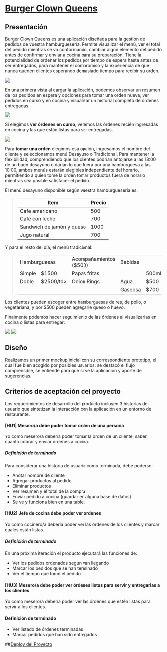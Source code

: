 # [Burger Clown Queens](https://burguerqueen-ff21a.firebaseapp.com/)

## Presentación

Burger Clown Queens es una aplicación diseñada para la gestión de pedidos de vuestra hamburguesería. Permite visualizar el menú, ver el total del pedido mientras se va conformando, cambiar algún elemento del pedido antes de confirmar y enviar a cocina para su preparación. Tiene la potencialidad de ordenar los pedidos por tiempo de espera hasta antes de ser entregados, para mantener el compromiso y la experiencia de que nunca queden clientes esperando demasiado tiempo para recibir su orden.

<img src="https://res.cloudinary.com/dz3gm9c3w/image/upload/v1570127782/initial-front_hlok5m.png">

En una primera vista al cargar la aplicación, podemos observar un resumen de los pedidos en espera y opciones para tomar una orden nueva, ver pedidos en curso y en cocina y visualizar un historial completo de órdenes entregadas.

<img src="https://res.cloudinary.com/dz3gm9c3w/image/upload/v1570127785/actual-orders_ehwyqi.png">

Si elegimos **ver órdenes en curso**, veremos las órdenes recién ingresadas en cocina y las que están listas para ser entregadas.

<img src="https://res.cloudinary.com/dz3gm9c3w/image/upload/v1570127781/delivered-orders_tus40e.png">

Para **tomar una orden** elegimos esa opción, ingresamos el nombre del cliente y seleccionamos menú Desayuno o Tradicional. Para mantener la flexibilidad, comprendiendo que los clientes podrían antojarse a las 18:00 de un buen desayuno o darían lo que fuera por una hamburguesa a las 10:00, ambos menús estarán elegibles independiente del horario, permitiendo a quien tome la orden tomar productos fuera de horario mientras sea posible satisfacer el pedido.

El menú desayuno disponible según vuestra hamburguesería es:

> | Item                      |Precio|
> |---------------------------|------|
> | Cafe americano            | 500  |
> | Cafe con leche            | 700  |
> | Sandwich de jamón y queso | 1000 |
> | Jugo natural              | 700  |
>

Y para el resto del día, el menú tradicional:
>
> <table width="100%">
>   <tbody>
>     <tr>
>       <td colspan="2" rowspan="1">Hamburguesas</td>
>       <td>Acompañamientos ($500)</td>
>       <td colspan="3" rowspan="1">Bebidas</td>
>     </tr>
>     <tr>
>       <td>Simple</td>
>       <td>$1500</td>
>       <td>Papas fritas</td>
>       <td></td>
>       <td>500ml</td>
>       <td>750ml</td>
>     </tr>
>     <tr>
>       <td>Doble</td>
>       <td>$2500/td>
>       <td>Onion Rings</td>
>       <td>Agua</td>
>       <td>$500</td>
>       <td>$800</td>
>     </tr>
>     <tr>
>       <td></td>
>       <td></td>
>       <td></td>
>       <td>Gaseosa</td>
>       <td>$700</td>
>       <td>$1000</td>
>     </tr>
>   </tbody>
> </table>

Los clientes pueden escoger entre hamburguesas de res, de pollo, o vegetariana, y por $500 pueden agregarle queso o huevo.

Finalmente podemos hacer seguimiento de las órdenes al visualizarlas en cocina o listas para entregar:

<img src="https://res.cloudinary.com/dz3gm9c3w/image/upload/v1570127782/kitchen-orders_nygcy3.png">

<img src="https://res.cloudinary.com/dz3gm9c3w/image/upload/v1570127781/delivered-orders_tus40e.png">



## Diseño

Realizamos un primer [mockup inicial](https://www.figma.com/file/rd51lFkSuCjGBF55BKS9Gv/BurgerQueen%2FClauNig?node-id=0%3A1) con su correspondiente [prototipo](https://xd.adobe.com/view/d23228ec-1036-4764-5326-bfdacce879e9-a403/), el cual fue bien acogido por posibles usuarios: se destacó el flujo comprensible, se entiende para qué sirve la aplicación y aporte de sugerencias.


## Criterios de aceptación del proyecto

Los requerimientos de desarrollo del producto incluyen 3 historias de usuario que sintetizan la interacción con la aplicación en un entorno de restaurante. 

#### [HU1] Mesero/a debe poder tomar orden de una persona
Yo como mesero/a debería poder tomar la orden de un cliente, saber cuanto cobrar y enviar órdenes a cocina.

##### Definición de terminado
Para considerar una historia de usuario como terminada, debe poderse:
  * Anotar nombre de cliente
  * Agregar productos al pedido
  * Eliminar productos
  * Ver resumen y el total de la compra
  * Enviar pedido a cocina (guardar en alguna base de datos)
  * Se ve y funciona bien en una tablet

#### [HU2] Jefe de cocina debe poder ver ordenes
Yo como cocinero/a debería poder ver las órdenes de los clientes y marcar cuales están listas.

##### Definición de terminado
En una próxima iteración el producto ejecutará las funciones de:
  * Ver los pedidos ordenados según van llegando
  * Marcar los pedidos que se han terminado
  * Ver el tiempo que tomó el pedido

#### [HU3] Mesero/a debe poder ver órdenes listas para servir y entregarlas a los clientes
Yo como mesero/a debería poder ver las órdenes que estén listas para servir a los clientes.

#### Definición de terminado
  * Ver listado de órdenes terminadas
  * Marcar pedidos que han sido entregados
 
##[Deploy del Proyecto](https://burguerqueen-ff21a.firebaseapp.com/)
